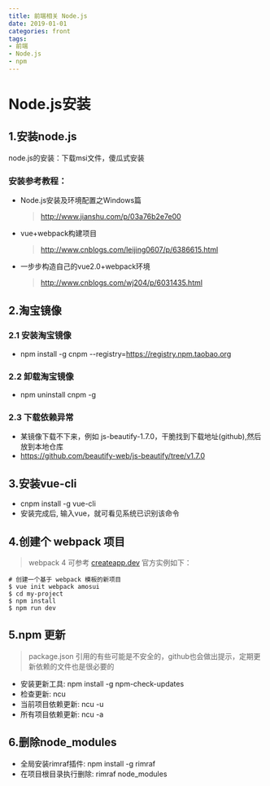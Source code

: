 ```yaml
---
title: 前端相关 Node.js
date: 2019-01-01
categories: front
tags:
- 前端
- Node.js
- npm
---
```



# Node.js安装

## 1.安装node.js
node.js的安装：下载msi文件，傻瓜式安装

### 安装参考教程：
- Node.js安装及环境配置之Windows篇
  > http://www.jianshu.com/p/03a76b2e7e00
- vue+webpack构建项目
  > http://www.cnblogs.com/leijing0607/p/6386615.html
- 一步步构造自己的vue2.0+webpack环境
  > http://www.cnblogs.com/wj204/p/6031435.html

## 2.淘宝镜像
### 2.1 安装淘宝镜像
* npm install -g cnpm --registry=https://registry.npm.taobao.org 
### 2.2 卸载淘宝镜像
* npm uninstall cnpm -g
### 2.3 下载依赖异常
- 某镜像下载不下来，例如 js-beautify-1.7.0，干脆找到下载地址(github),然后放到本地仓库
- https://github.com/beautify-web/js-beautify/tree/v1.7.0

## 3.安装vue-cli
* cnpm install -g vue-cli
* 安装完成后, 输入vue，就可看见系统已识别该命令

## 4.创建个 webpack 项目
> webpack 4 可参考 [createapp.dev](https://createapp.dev/)
官方实例如下：
```
# 创建一个基于 webpack 模板的新项目
$ vue init webpack amosui
$ cd my-project
$ npm install
$ npm run dev
```

## 5.npm 更新
> package.json 引用的有些可能是不安全的，github也会做出提示，定期更新依赖的文件也是很必要的

* 安装更新工具: npm install -g npm-check-updates
* 检查更新: ncu
* 当前项目依赖更新: ncu -u
* 所有项目依赖更新: ncu -a

## 6.删除node_modules
* 全局安装rimraf插件: npm install -g rimraf
* 在项目根目录执行删除: rimraf node_modules
